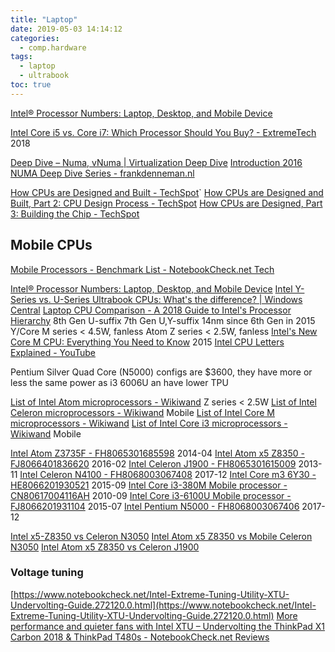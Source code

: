 ```yaml
---
title: "Laptop"
date: 2019-05-03 14:14:12
categories:
  - comp.hardware
tags:
  - laptop
  - ultrabook
toc: true
---
```


[Intel® Processor Numbers: Laptop, Desktop, and Mobile Device](http://www.intel.com/content/www/us/en/processors/processor-numbers.html)

[Intel Core i5 vs. Core i7: Which Processor Should You Buy? - ExtremeTech](https://www.extremetech.com/computing/210703-intel-core-i5-vs-core-i7-which-processor-should-you-buy) 2018

[Deep Dive – Numa, vNuma | Virtualization Deep Dive](https://virtualizationdeepdive.wordpress.com/deep-dive-numa-vnuma/)
[Introduction 2016 NUMA Deep Dive Series - frankdenneman.nl](https://frankdenneman.nl/2016/07/06/introduction-2016-numa-deep-dive-series/)

[How CPUs are Designed and Built - TechSpot](https://www.techspot.com/article/1821-how-cpus-are-designed-and-built/)`
[How CPUs are Designed and Built, Part 2: CPU Design Process - TechSpot](https://www.techspot.com/article/1830-how-cpus-are-designed-and-built-part-2/)
[How CPUs are Designed, Part 3: Building the Chip - TechSpot](https://www.techspot.com/article/1840-how-cpus-are-designed-and-built-part-3/)

## Mobile CPUs

[Mobile Processors - Benchmark List - NotebookCheck.net Tech](https://www.notebookcheck.net/Mobile-Processors-Benchmark-List.2436.0.html)

[Intel® Processor Numbers: Laptop, Desktop, and Mobile Device](https://www.intel.com/content/www/us/en/processors/processor-numbers.html)
[Intel Y-Series vs. U-Series Ultrabook CPUs: What's the difference? | Windows Central](https://www.windowscentral.com/intel-y-series-vs-u-series-cpus)
[Laptop CPU Comparison - A 2018 Guide to Intel's Processor Hierarchy](https://www.laptopmag.com/articles/cpu-comparison)
8th Gen U-suffix
7th Gen U,Y-suffix
14nm since 6th Gen in 2015
Y/Core M series < 4.5W, fanless
Atom Z series < 2.5W, fanless
[Intel's New Core M CPU: Everything You Need to Know](https://www.laptopmag.com/articles/intel-core-m-details) 2015
[Intel CPU Letters Explained - YouTube](https://www.youtube.com/watch?v=4a9DBU4sROA)

Pentium Silver Quad Core (N5000) configs are \$3600, they have more or less the same power as i3 6006U an have lower TPU

[List of Intel Atom microprocessors - Wikiwand](https://www.wikiwand.com/en/List_of_Intel_Atom_microprocessors#/Tablet_processors/SoCs) Z series < 2.5W
[List of Intel Celeron microprocessors - Wikiwand](https://www.wikiwand.com/en/List_of_Intel_Celeron_microprocessors#/Mobile_Processors) Mobile
[List of Intel Core M microprocessors - Wikiwand](https://www.wikiwand.com/en/List_of_Intel_Core_M_microprocessors)
[List of Intel Core i3 microprocessors - Wikiwand](https://www.wikiwand.com/en/List_of_Intel_Core_i3_microprocessors#/Mobile_processors) Mobile

[Intel Atom Z3735F - FH8065301685598](http://www.cpu-world.com/CPUs/Atom/Intel-Atom%20Z3735F.html) 2014-04
[Intel Atom x5 Z8350 - FJ8066401836620](http://www.cpu-world.com/CPUs/Atom_x5/Intel-Atom%20x5%20Z8350.html) 2016-02
[Intel Celeron J1900 - FH8065301615009](http://www.cpu-world.com/CPUs/Celeron/Intel-Celeron%20J1900.html) 2013-11
[Intel Celeron N4100 - FH8068003067408](http://www.cpu-world.com/CPUs/Celeron/Intel-Mobile%20Celeron%20N4100.html) 2017-12
[Intel Core m3 6Y30 - HE8066201930521](http://www.cpu-world.com/CPUs/Core_M/Intel-Core%20m3%206Y30.html) 2015-09
[Intel Core i3-380M Mobile processor - CN80617004116AH](http://www.cpu-world.com/CPUs/Core_i3/Intel-Core%20i3%20Mobile%20I3-380M%20CN80617004116AH.html) 2010-09
[Intel Core i3-6100U Mobile processor - FJ8066201931104](http://www.cpu-world.com/CPUs/Core_i3/Intel-Core%20i3-6100U%20Mobile%20processor.html) 2015-07
[Intel Pentium N5000 - FH8068003067406](http://www.cpu-world.com/CPUs/Pentium/Intel-Mobile%20Pentium%20N5000.html) 2017-12

[Intel x5-Z8350 vs Celeron N3050](http://cpuboss.com/cpus/Intel-x5-Z8350-vs-Intel-Celeron-N3050)
[Intel Atom x5 Z8350 vs Mobile Celeron N3050](http://www.cpu-world.com/Compare/967/Intel_Atom_x5_Z8350_vs_Intel_Mobile_Celeron_N3050.html)
[Intel Atom x5 Z8350 vs Celeron J1900](http://www.cpu-world.com/Compare/333/Intel_Atom_x5_Z8350_vs_Intel_Celeron_J1900.html)

### Voltage tuning

[https://www.notebookcheck.net/Intel-Extreme-Tuning-Utility-XTU-Undervolting-Guide.272120.0.html](https://www.notebookcheck.net/Intel-Extreme-Tuning-Utility-XTU-Undervolting-Guide.272120.0.html)
[More performance and quieter fans with Intel XTU – Undervolting the ThinkPad X1 Carbon 2018 & ThinkPad T480s - NotebookCheck.net Reviews](https://www.notebookcheck.net/More-performance-and-quieter-fans-with-Intel-XTU-Undervolting-the-ThinkPad-X1-Carbon-2018-ThinkPad-T480s.296752.0.html)
